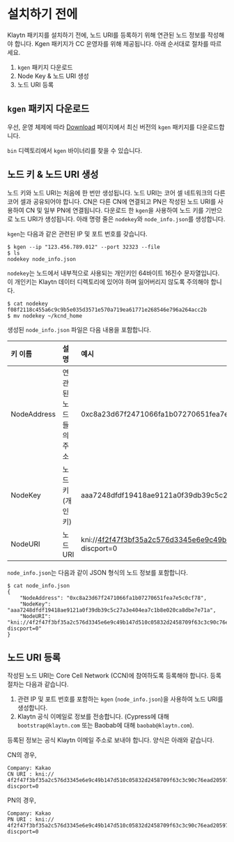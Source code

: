 # 설치하기 전에 <a id="before-you-install"></a>

Klaytn 패키지를 설치하기 전에, 노드 URI를 등록하기 위해 연관된 노드 정보를 작성해야 합니다. Kgen 패키지가 CC 운영자를 위해 제공됩니다. 아래 순서대로 절차를 따르세요.

1. `kgen` 패키지 다운로드
2. Node Key & 노드 URI 생성
3. 노드 URI 등록

## `kgen` 패키지 다운로드 <a id="download-kgen-package"></a>

우선, 운영 체제에 따라 [Download](download.md) 페이지에서 최신 버전의 `kgen` 패키지를 다운로드합니다.

`bin` 디렉토리에서 `kgen` 바이너리를 찾을 수 있습니다.

## 노드 키 & 노드 URI 생성 <a id="node-key-node-uri-creation"></a>

노드 키와 노드 URI는 처음에 한 번만 생성됩니다. 노드 URI는 코어 셀 네트워크의 다른 코어 셀과 공유되어야 합니다. CN은 다른 CN에 연결되고 PN은 작성된 노드 URI를 사용하여 CN 및 일부 PN에 연결됩니다. 다운로드 한 `kgen`을 사용하여 노드 키를 기반으로 노드 URI가 생성됩니다. 아래 명령 줄은 `nodekey`와 `node_info.json`를 생성합니다.

`kgen`는 다음과 같은 관련된 IP 및 포트 번호를 갖습니다.

```text
$ kgen --ip "123.456.789.012" --port 32323 --file
$ ls
nodekey node_info.json
```

`nodekey`는 노드에서 내부적으로 사용되는 개인키인 64바이트 16진수 문자열입니다. 이 개인키는 Klaytn 데이터 디렉토리에 있어야 하며 잃어버리지 않도록 주의해야 합니다.

```text
$ cat nodekey
f08f2118c455a6c9c9b5e035d3571e570a719ea61771e268546e796a264acc2b
$ mv nodekey ~/kcnd_home
```

생성된 `node_info.json` 파일은 다음 내용을 포함합니다.

| 키 이름        | 설명             | 예시                                                                                                                                                                      |
|:----------- |:-------------- |:----------------------------------------------------------------------------------------------------------------------------------------------------------------------- |
| NodeAddress | 연관된 노드들의 주소    | 0xc8a23d67f2471066fa1b07270651fea7e5c0cf78                                                                                                                              |
| NodeKey     | 노드 키 \(개인키\) | aaa7248dfdf19418ae9121a0f39db39c5c27a3e404ea7c1b8e020ca8dbe7e71a                                                                                                        |
| NodeURI     | 노드 URI         | kni://4f2f47f3bf35a2c576d3345e6e9c49b147d510c05832d2458709f63c3c90c76ead205975d944ed65e77dd4c6f63ebe1ef21d60da95952bc1e200e7487f4d9e1b@123.456.789.012:32323?discport=0 |

`node_info.json`는 다음과 같이 JSON 형식의 노드 정보를 포함합니다.

```text
$ cat node_info.json
{
    "NodeAddress": "0xc8a23d67f2471066fa1b07270651fea7e5c0cf78",
    "NodeKey": "aaa7248dfdf19418ae9121a0f39db39c5c27a3e404ea7c1b8e020ca8dbe7e71a",
    "NodeURI": "kni://4f2f47f3bf35a2c576d3345e6e9c49b147d510c05832d2458709f63c3c90c76ead205975d944ed65e77dd4c6f63ebe1ef21d60da95952bc1e200e7487f4d9e1b@123.456.789.012:32323?discport=0"
}
```

## 노드 URI 등록 <a id="node-uri-enrollment"></a>

작성된 노드 URI는 Core Cell Network \(CCN\)에 참여하도록 등록해야 합니다. 등록 절차는 다음과 같습니다.

1. 관련 IP 및 포트 번호를 포함하는 `kgen` \(`node_info.json`\)을 사용하여 노드 URI를 생성합니다.
2. Klaytn 공식 이메일로 정보를 전송합니다. (Cypress에 대해 `bootstrap@klaytn.com` 또는 Baobab에 대해 `baobab@klaytn.com`\).

등록된 정보는 공식 Klaytn 이메일 주소로 보내야 합니다. 양식은 아래와 같습니다.

CN의 경우,

```text
Company: Kakao
CN URI : kni://
4f2f47f3bf35a2c576d3345e6e9c49b147d510c05832d2458709f63c3c90c76ead205975d944ed65e77dd4c6f63ebe1ef21d60da95952bc1e200e7487f4d9e1b@123.456.789.012:32323?discport=0
```

PN의 경우,

```text
Company: Kakao
PN URI : kni://
4f2f47f3bf35a2c576d3345e6e9c49b147d510c05832d2458709f63c3c90c76ead205975d944ed65e77dd4c6f63ebe1ef21d60da95952bc1e200e7487f4d9e1b@123.456.789.012:32323?discport=0
```

